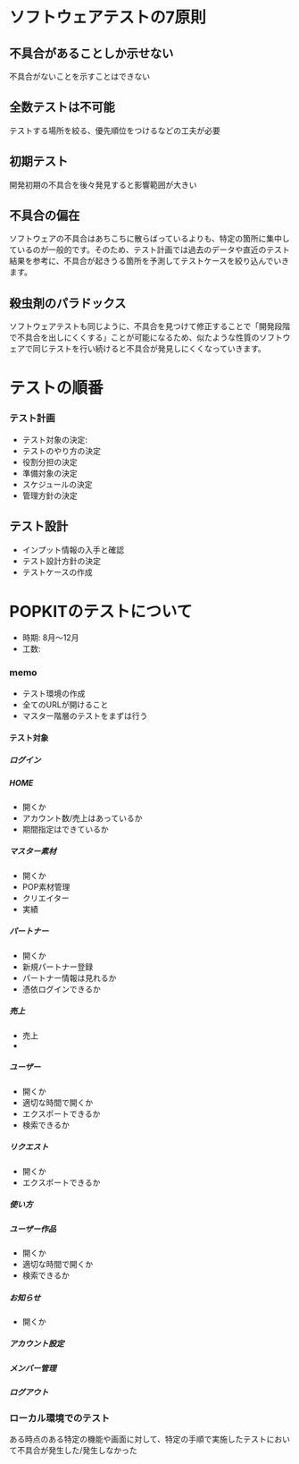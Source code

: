 # ソフトウェアテストの7原則

## 不具合があることしか示せない
不具合がないことを示すことはできない

## 全数テストは不可能
テストする場所を絞る、優先順位をつけるなどの工夫が必要

## 初期テスト
開発初期の不具合を後々発見すると影響範囲が大きい

## 不具合の偏在
ソフトウェアの不具合はあちこちに散らばっているよりも、特定の箇所に集中しているのが一般的です。そのため、テスト計画では過去のデータや直近のテスト結果を参考に、不具合が起きうる箇所を予測してテストケースを絞り込んでいきます。

## 殺虫剤のパラドックス
ソフトウェアテストも同じように、不具合を見つけて修正することで「開発段階で不具合を出しにくくする」ことが可能になるため、似たような性質のソフトウェアで同じテストを行い続けると不具合が発見しにくくなっていきます。

## 

# テストの順番
### テスト計画
* テスト対象の決定: 
* テストのやり方の決定
* 役割分担の決定
* 準備対象の決定
* スケジュールの決定
* 管理方針の決定

## テスト設計
* インプット情報の入手と確認
* テスト設計方針の決定
* テストケースの作成


# POPKITのテストについて
* 時期: 8月〜12月
* 工数:

### memo
* テスト環境の作成
* 全てのURLが開けること
* マスター階層のテストをまずは行う

#### テスト対象
##### ログイン
##### HOME
* 開くか
* アカウント数/売上はあっているか
* 期間指定はできているか

##### マスター素材
* 開くか
* POP素材管理
* クリエイター
* 実績

##### パートナー
* 開くか
* 新規パートナー登録
* パートナー情報は見れるか
* 憑依ログインできるか

##### 売上
* 売上
* 
##### ユーザー
* 開くか
* 適切な時間で開くか
* エクスポートできるか
* 検索できるか

##### リクエスト
* 開くか
* エクスポートできるか

##### 使い方
##### ユーザー作品
* 開くか
* 適切な時間で開くか
* 検索できるか

##### お知らせ
* 開くか

##### アカウント設定
##### メンバー管理
##### ログアウト

### ローカル環境でのテスト

ある時点のある特定の機能や画面に対して、特定の手順で実施したテストにおいて不具合が発生した/発生しなかった